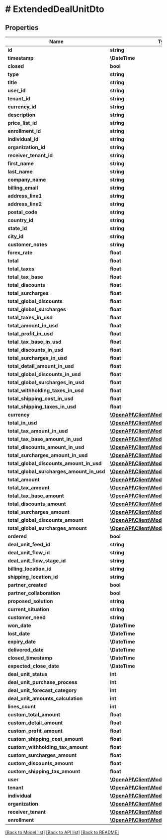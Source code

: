 # # ExtendedDealUnitDto

## Properties

Name | Type | Description | Notes
------------ | ------------- | ------------- | -------------
**id** | **string** |  | [optional]
**timestamp** | **\DateTime** |  | [optional]
**closed** | **bool** |  | [optional]
**type** | **string** |  | [optional]
**title** | **string** |  | [optional]
**user_id** | **string** |  | [optional]
**tenant_id** | **string** |  | [optional]
**currency_id** | **string** |  | [optional]
**description** | **string** |  | [optional]
**price_list_id** | **string** |  | [optional]
**enrollment_id** | **string** |  | [optional]
**individual_id** | **string** |  | [optional]
**organization_id** | **string** |  | [optional]
**receiver_tenant_id** | **string** |  | [optional]
**first_name** | **string** |  | [optional]
**last_name** | **string** |  | [optional]
**company_name** | **string** |  | [optional]
**billing_email** | **string** |  | [optional]
**address_line1** | **string** |  | [optional]
**address_line2** | **string** |  | [optional]
**postal_code** | **string** |  | [optional]
**country_id** | **string** |  | [optional]
**state_id** | **string** |  | [optional]
**city_id** | **string** |  | [optional]
**customer_notes** | **string** |  | [optional]
**forex_rate** | **float** |  | [optional]
**total** | **float** |  | [optional]
**total_taxes** | **float** |  | [optional]
**total_tax_base** | **float** |  | [optional]
**total_discounts** | **float** |  | [optional]
**total_surcharges** | **float** |  | [optional]
**total_global_discounts** | **float** |  | [optional]
**total_global_surcharges** | **float** |  | [optional]
**total_taxes_in_usd** | **float** |  | [optional]
**total_amount_in_usd** | **float** |  | [optional]
**total_profit_in_usd** | **float** |  | [optional]
**total_tax_base_in_usd** | **float** |  | [optional]
**total_discounts_in_usd** | **float** |  | [optional]
**total_surcharges_in_usd** | **float** |  | [optional]
**total_detail_amount_in_usd** | **float** |  | [optional]
**total_global_discounts_in_usd** | **float** |  | [optional]
**total_global_surcharges_in_usd** | **float** |  | [optional]
**total_withholding_taxes_in_usd** | **float** |  | [optional]
**total_shipping_cost_in_usd** | **float** |  | [optional]
**total_shipping_taxes_in_usd** | **float** |  | [optional]
**currency** | [**\OpenAPI\Client\Model\Currency**](Currency.md) |  | [optional]
**total_in_usd** | [**\OpenAPI\Client\Model\Money**](Money.md) |  | [optional]
**total_tax_amount_in_usd** | [**\OpenAPI\Client\Model\Money**](Money.md) |  | [optional]
**total_tax_base_amount_in_usd** | [**\OpenAPI\Client\Model\Money**](Money.md) |  | [optional]
**total_discounts_amount_in_usd** | [**\OpenAPI\Client\Model\Money**](Money.md) |  | [optional]
**total_surcharges_amount_in_usd** | [**\OpenAPI\Client\Model\Money**](Money.md) |  | [optional]
**total_global_discounts_amount_in_usd** | [**\OpenAPI\Client\Model\Money**](Money.md) |  | [optional]
**total_global_surcharges_amount_in_usd** | [**\OpenAPI\Client\Model\Money**](Money.md) |  | [optional]
**total_amount** | [**\OpenAPI\Client\Model\Money**](Money.md) |  | [optional]
**total_tax_amount** | [**\OpenAPI\Client\Model\Money**](Money.md) |  | [optional]
**total_tax_base_amount** | [**\OpenAPI\Client\Model\Money**](Money.md) |  | [optional]
**total_discounts_amount** | [**\OpenAPI\Client\Model\Money**](Money.md) |  | [optional]
**total_surcharges_amount** | [**\OpenAPI\Client\Model\Money**](Money.md) |  | [optional]
**total_global_discounts_amount** | [**\OpenAPI\Client\Model\Money**](Money.md) |  | [optional]
**total_global_surcharges_amount** | [**\OpenAPI\Client\Model\Money**](Money.md) |  | [optional]
**ordered** | **bool** |  | [optional]
**deal_unit_feed_id** | **string** |  | [optional]
**deal_unit_flow_id** | **string** |  | [optional]
**deal_unit_flow_stage_id** | **string** |  | [optional]
**billing_location_id** | **string** |  | [optional]
**shipping_location_id** | **string** |  | [optional]
**partner_created** | **bool** |  | [optional]
**partner_collaboration** | **bool** |  | [optional]
**proposed_solution** | **string** |  | [optional]
**current_situation** | **string** |  | [optional]
**customer_need** | **string** |  | [optional]
**won_date** | **\DateTime** |  | [optional]
**lost_date** | **\DateTime** |  | [optional]
**expiry_date** | **\DateTime** |  | [optional]
**delivered_date** | **\DateTime** |  | [optional]
**closed_timestamp** | **\DateTime** |  | [optional]
**expected_close_date** | **\DateTime** |  | [optional]
**deal_unit_status** | **int** |  | [optional]
**deal_unit_purchase_process** | **int** |  | [optional]
**deal_unit_forecast_category** | **int** |  | [optional]
**deal_unit_amounts_calculation** | **int** |  | [optional]
**lines_count** | **int** |  | [optional]
**custom_total_amount** | **float** |  | [optional]
**custom_detail_amount** | **float** |  | [optional]
**custom_profit_amount** | **float** |  | [optional]
**custom_shipping_cost_amount** | **float** |  | [optional]
**custom_withholding_tax_amount** | **float** |  | [optional]
**custom_surcharges_amount** | **float** |  | [optional]
**custom_discounts_amount** | **float** |  | [optional]
**custom_shipping_tax_amount** | **float** |  | [optional]
**user** | [**\OpenAPI\Client\Model\UserDto**](UserDto.md) |  | [optional]
**tenant** | [**\OpenAPI\Client\Model\TenantDto**](TenantDto.md) |  | [optional]
**individual** | [**\OpenAPI\Client\Model\ContactDto**](ContactDto.md) |  | [optional]
**organization** | [**\OpenAPI\Client\Model\ContactDto**](ContactDto.md) |  | [optional]
**receiver_tenant** | [**\OpenAPI\Client\Model\TenantDto**](TenantDto.md) |  | [optional]
**enrollment** | [**\OpenAPI\Client\Model\TenantEnrolmentDto**](TenantEnrolmentDto.md) |  | [optional]

[[Back to Model list]](../../README.md#models) [[Back to API list]](../../README.md#endpoints) [[Back to README]](../../README.md)
